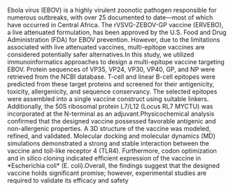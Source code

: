 <p>Ebola virus (EBOV) is a highly virulent zoonotic pathogen responsible for numerous outbreaks, with over 25 documented to date—most of which have occurred in Central Africa. The rVSVG-ZEBOV-GP vaccine (ERVEBO), a live attenuated formulation, has been approved by the U.S. Food and Drug Administration (FDA) for EBOV prevention. However, due to the limitations associated with live attenuated vaccines, multi-epitope vaccines are considered potentially safer alternatives.In this study, we utilized immunoinformatics approaches to design a multi-epitope vaccine targeting EBOV. Protein sequences of VP35, VP24, VP30, VP40, GP, and NP were retrieved from the NCBI database. T-cell and linear B-cell epitopes were predicted from these target proteins and screened for their antigenicity, toxicity, allergenicity, and sequence conservancy. The selected epitopes were assembled into a single vaccine construct using suitable linkers. Additionally, the 50S ribosomal protein L7/L12 (Locus RL7 MYCTU) was incorporated at the N-terminal as an adjuvant.Physicochemical analysis confirmed that the designed vaccine possessed favorable antigenic and non-allergenic properties. A 3D structure of the vaccine was modeled, refined, and validated. Molecular docking and molecular dynamics (MD) simulations demonstrated a strong and stable interaction between the vaccine and toll-like receptor 4 (TLR4). Furthermore, codon optimization and in silico cloning indicated efficient expression of the vaccine in *Escherichia coli* (E. coli).Overall, the findings suggest that the designed vaccine holds significant promise; however, experimental studies are required to validate its efficacy and safety
</p>
